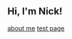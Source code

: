 ## Hi, I'm Nick!

[about me](https://nchua.github.io/nickchua/about)
[test page](httphs://nchua.github.io/nickchua/nindex)
